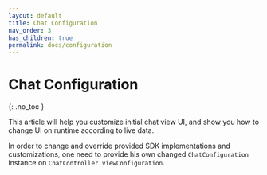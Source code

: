 ```yaml
---
layout: default
title: Chat Configuration
nav_order: 3
has_children: true
permalink: docs/configuration
---
```


# Chat Configuration
{: .no_toc }

This article will help you customize initial chat view UI, and show you how to change UI on runtime according to live data.

In order to change and override provided SDK implementations and customizations, one need to provide his own changed `ChatConfiguration` instance on `ChatController.viewConfiguration`. 
